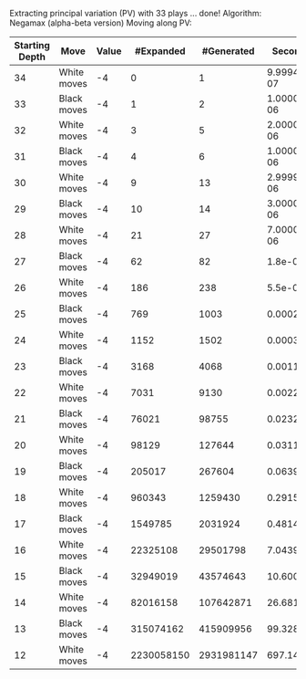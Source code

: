 Extracting principal variation (PV) with 33 plays ... done!
Algorithm: Negamax (alpha-beta version)
Moving along PV:

| Starting Depth | Move | Value | #Expanded | #Generated | Seconds | #Generated/Second |
| -------------- | ---- | ----- | --------- | ---------- | ------- | ----------------- |
| 34 | White moves | -4 | 0 | 1 | 9.99949e-07 | 1.00005e+06 | 
| 33 | Black moves | -4 | 1 | 2 | 1.00001e-06 | 1.99998e+06 | 
| 32 | White moves | -4 | 3 | 5 | 2.00002e-06 | 2.49998e+06 | 
| 31 | Black moves | -4 | 4 | 6 | 1.00001e-06 | 5.99995e+06 | 
| 30 | White moves | -4 | 9 | 13 | 2.99991e-06 | 4.33347e+06 | 
| 29 | Black moves | -4 | 10 | 14 | 3.00002e-06 | 4.66663e+06 | 
| 28 | White moves | -4 | 21 | 27 | 7.00005e-06 | 3.85711e+06 | 
| 27 | Black moves | -4 | 62 | 82 | 1.8e-05 | 4.55555e+06 | 
| 26 | White moves | -4 | 186 | 238 | 5.5e-05 | 4.32728e+06 | 
| 25 | Black moves | -4 | 769 | 1003 | 0.000234 | 4.28633e+06 | 
| 24 | White moves | -4 | 1152 | 1502 | 0.000345 | 4.35362e+06 | 
| 23 | Black moves | -4 | 3168 | 4068 | 0.001106 | 3.67812e+06 | 
| 22 | White moves | -4 | 7031 | 9130 | 0.002248 | 4.06139e+06 | 
| 21 | Black moves | -4 | 76021 | 98755 | 0.023294 | 4.2395e+06 | 
| 20 | White moves | -4 | 98129 | 127644 | 0.031111 | 4.10286e+06 | 
| 19 | Black moves | -4 | 205017 | 267604 | 0.063989 | 4.18203e+06 | 
| 18 | White moves | -4 | 960343 | 1259430 | 0.291508 | 4.3204e+06 | 
| 17 | Black moves | -4 | 1549785 | 2031924 | 0.481427 | 4.22063e+06 | 
| 16 | White moves | -4 | 22325108 | 29501798 | 7.04395 | 4.18825e+06 | 
| 15 | Black moves | -4 | 32949019 | 43574643 | 10.6008 | 4.11051e+06 | 
| 14 | White moves | -4 | 82016158 | 107642871 | 26.6811 | 4.03442e+06 | 
| 13 | Black moves | -4 | 315074162 | 415909956 | 99.328 | 4.18724e+06 | 
| 12 | White moves | -4 | 2230058150 | 2931981147 | 697.149 | 4.20568e+06 | 
